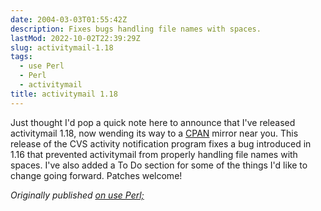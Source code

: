 ```yaml
---
date: 2004-03-03T01:55:42Z
description: Fixes bugs handling file names with spaces.
lastMod: 2022-10-02T22:39:29Z
slug: activitymail-1.18
tags:
  - use Perl
  - Perl
  - activitymail
title: activitymail 1.18
---
```


Just thought I'd pop a quick note here to announce that I've released
activitymail 1.18, now wending its way to a [CPAN] mirror near you. This release
of the CVS activity notification program fixes a bug introduced in 1.16 that
prevented activitymail from properly handling file names with spaces. I've also
added a To Do section for some of the things I'd like to change going forward.
Patches welcome!

*Originally published [on use Perl;]*

  [CPAN]: http://search.cpan.org/dist/activitymail/
  [on use Perl;]: https://use-perl.github.io/user/Theory/journal/17730/
    "use.perl.org journal of Theory: “activitymail 1.18”"

